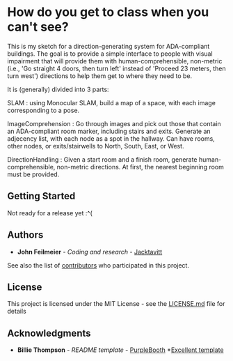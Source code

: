 # How do you get to class when you can't see?
This is my sketch for a direction-generating system for ADA-compliant buildings. The goal is to provide a simple interface to people with visual impairment that will provide them with human-comprehensible, non-metric (i.e., 'Go straight 4 doors, then turn left' instead of 'Proceed 23 meters, then turn west') directions to help them get to where they need to be.

It is (generally) divided into 3 parts:

SLAM : using Monocular SLAM, build a map of a space, with each image corresponding to a pose.

ImageComprehension : Go through images and pick out those that contain an ADA-compliant room marker,
including stairs and exits. Generate an adjecency list, with each node as a spot in the hallway. Can have rooms, other nodes, or exits/stairwells to North, South, East, or West.

DirectionHandling : Given a start room and a finish room, generate human-comprehensible, non-metric directions. At first, the nearest beginning room must be provided.


## Getting Started

Not ready for a release yet :^(
 

## Authors

* **John Feilmeier** - *Coding and research* - [Jacktavitt](https://github.com/jacktavitt)

See also the list of [contributors](https://github.com/your/project/contributors) who participated in this project.

## License

This project is licensed under the MIT License - see the [LICENSE.md](LICENSE.md) file for details

## Acknowledgments


* **Billie Thompson** - *README template* - [PurpleBooth](https://github.com/PurpleBooth)
*[Excellent template](https://gist.githubusercontent.com/PurpleBooth/109311bb0361f32d87a2/raw/8254b53ab8dcb18afc64287aaddd9e5b6059f880/README-Template.md)

  
